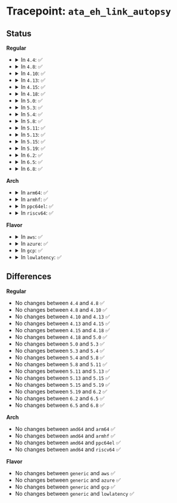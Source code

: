 # Tracepoint: <code>ata_eh_link_autopsy</code>

## Status
<b>Regular</b>
<ul>
<li>
<details>
<summary>In <code>4.4</code>: ✅</summary>

Event:

```c
struct trace_event_raw_ata_eh_link_autopsy {
    struct trace_entry ent;
    unsigned int ata_port;
    unsigned int ata_dev;
    unsigned int eh_action;
    unsigned int eh_err_mask;
    char __data[0];
};
```
Function:

```c
void trace_event_raw_event_ata_eh_link_autopsy(void *__data, struct ata_device *dev, unsigned int eh_action, unsigned int eh_err_mask);
```
</details>
</li>
<li>
<details>
<summary>In <code>4.8</code>: ✅</summary>

Event:

```c
struct trace_event_raw_ata_eh_link_autopsy {
    struct trace_entry ent;
    unsigned int ata_port;
    unsigned int ata_dev;
    unsigned int eh_action;
    unsigned int eh_err_mask;
    char __data[0];
};
```
Function:

```c
void trace_event_raw_event_ata_eh_link_autopsy(void *__data, struct ata_device *dev, unsigned int eh_action, unsigned int eh_err_mask);
```
</details>
</li>
<li>
<details>
<summary>In <code>4.10</code>: ✅</summary>

Event:

```c
struct trace_event_raw_ata_eh_link_autopsy {
    struct trace_entry ent;
    unsigned int ata_port;
    unsigned int ata_dev;
    unsigned int eh_action;
    unsigned int eh_err_mask;
    char __data[0];
};
```
Function:

```c
void trace_event_raw_event_ata_eh_link_autopsy(void *__data, struct ata_device *dev, unsigned int eh_action, unsigned int eh_err_mask);
```
</details>
</li>
<li>
<details>
<summary>In <code>4.13</code>: ✅</summary>

Event:

```c
struct trace_event_raw_ata_eh_link_autopsy {
    struct trace_entry ent;
    unsigned int ata_port;
    unsigned int ata_dev;
    unsigned int eh_action;
    unsigned int eh_err_mask;
    char __data[0];
};
```
Function:

```c
void trace_event_raw_event_ata_eh_link_autopsy(void *__data, struct ata_device *dev, unsigned int eh_action, unsigned int eh_err_mask);
```
</details>
</li>
<li>
<details>
<summary>In <code>4.15</code>: ✅</summary>

Event:

```c
struct trace_event_raw_ata_eh_link_autopsy {
    struct trace_entry ent;
    unsigned int ata_port;
    unsigned int ata_dev;
    unsigned int eh_action;
    unsigned int eh_err_mask;
    char __data[0];
};
```
Function:

```c
void trace_event_raw_event_ata_eh_link_autopsy(void *__data, struct ata_device *dev, unsigned int eh_action, unsigned int eh_err_mask);
```
</details>
</li>
<li>
<details>
<summary>In <code>4.18</code>: ✅</summary>

Event:

```c
struct trace_event_raw_ata_eh_link_autopsy {
    struct trace_entry ent;
    unsigned int ata_port;
    unsigned int ata_dev;
    unsigned int eh_action;
    unsigned int eh_err_mask;
    char __data[0];
};
```
Function:

```c
void trace_event_raw_event_ata_eh_link_autopsy(void *__data, struct ata_device *dev, unsigned int eh_action, unsigned int eh_err_mask);
```
</details>
</li>
<li>
<details>
<summary>In <code>5.0</code>: ✅</summary>

Event:

```c
struct trace_event_raw_ata_eh_link_autopsy {
    struct trace_entry ent;
    unsigned int ata_port;
    unsigned int ata_dev;
    unsigned int eh_action;
    unsigned int eh_err_mask;
    char __data[0];
};
```
Function:

```c
void trace_event_raw_event_ata_eh_link_autopsy(void *__data, struct ata_device *dev, unsigned int eh_action, unsigned int eh_err_mask);
```
</details>
</li>
<li>
<details>
<summary>In <code>5.3</code>: ✅</summary>

Event:

```c
struct trace_event_raw_ata_eh_link_autopsy {
    struct trace_entry ent;
    unsigned int ata_port;
    unsigned int ata_dev;
    unsigned int eh_action;
    unsigned int eh_err_mask;
    char __data[0];
};
```
Function:

```c
void trace_event_raw_event_ata_eh_link_autopsy(void *__data, struct ata_device *dev, unsigned int eh_action, unsigned int eh_err_mask);
```
</details>
</li>
<li>
<details>
<summary>In <code>5.4</code>: ✅</summary>

Event:

```c
struct trace_event_raw_ata_eh_link_autopsy {
    struct trace_entry ent;
    unsigned int ata_port;
    unsigned int ata_dev;
    unsigned int eh_action;
    unsigned int eh_err_mask;
    char __data[0];
};
```
Function:

```c
void trace_event_raw_event_ata_eh_link_autopsy(void *__data, struct ata_device *dev, unsigned int eh_action, unsigned int eh_err_mask);
```
</details>
</li>
<li>
<details>
<summary>In <code>5.8</code>: ✅</summary>

Event:

```c
struct trace_event_raw_ata_eh_link_autopsy {
    struct trace_entry ent;
    unsigned int ata_port;
    unsigned int ata_dev;
    unsigned int eh_action;
    unsigned int eh_err_mask;
    char __data[0];
};
```
Function:

```c
void trace_event_raw_event_ata_eh_link_autopsy(void *__data, struct ata_device *dev, unsigned int eh_action, unsigned int eh_err_mask);
```
</details>
</li>
<li>
<details>
<summary>In <code>5.11</code>: ✅</summary>

Event:

```c
struct trace_event_raw_ata_eh_link_autopsy {
    struct trace_entry ent;
    unsigned int ata_port;
    unsigned int ata_dev;
    unsigned int eh_action;
    unsigned int eh_err_mask;
    char __data[0];
};
```
Function:

```c
void trace_event_raw_event_ata_eh_link_autopsy(void *__data, struct ata_device *dev, unsigned int eh_action, unsigned int eh_err_mask);
```
</details>
</li>
<li>
<details>
<summary>In <code>5.13</code>: ✅</summary>

Event:

```c
struct trace_event_raw_ata_eh_link_autopsy {
    struct trace_entry ent;
    unsigned int ata_port;
    unsigned int ata_dev;
    unsigned int eh_action;
    unsigned int eh_err_mask;
    char __data[0];
};
```
Function:

```c
void trace_event_raw_event_ata_eh_link_autopsy(void *__data, struct ata_device *dev, unsigned int eh_action, unsigned int eh_err_mask);
```
</details>
</li>
<li>
<details>
<summary>In <code>5.15</code>: ✅</summary>

Event:

```c
struct trace_event_raw_ata_eh_link_autopsy {
    struct trace_entry ent;
    unsigned int ata_port;
    unsigned int ata_dev;
    unsigned int eh_action;
    unsigned int eh_err_mask;
    char __data[0];
};
```
Function:

```c
void trace_event_raw_event_ata_eh_link_autopsy(void *__data, struct ata_device *dev, unsigned int eh_action, unsigned int eh_err_mask);
```
</details>
</li>
<li>
<details>
<summary>In <code>5.19</code>: ✅</summary>

Event:

```c
struct trace_event_raw_ata_eh_link_autopsy {
    struct trace_entry ent;
    unsigned int ata_port;
    unsigned int ata_dev;
    unsigned int eh_action;
    unsigned int eh_err_mask;
    char __data[0];
};
```
Function:

```c
void trace_event_raw_event_ata_eh_link_autopsy(void *__data, struct ata_device *dev, unsigned int eh_action, unsigned int eh_err_mask);
```
</details>
</li>
<li>
<details>
<summary>In <code>6.2</code>: ✅</summary>

Event:

```c
struct trace_event_raw_ata_eh_link_autopsy {
    struct trace_entry ent;
    unsigned int ata_port;
    unsigned int ata_dev;
    unsigned int eh_action;
    unsigned int eh_err_mask;
    char __data[0];
};
```
Function:

```c
void trace_event_raw_event_ata_eh_link_autopsy(void *__data, struct ata_device *dev, unsigned int eh_action, unsigned int eh_err_mask);
```
</details>
</li>
<li>
<details>
<summary>In <code>6.5</code>: ✅</summary>

Event:

```c
struct trace_event_raw_ata_eh_link_autopsy {
    struct trace_entry ent;
    unsigned int ata_port;
    unsigned int ata_dev;
    unsigned int eh_action;
    unsigned int eh_err_mask;
    char __data[0];
};
```
Function:

```c
void trace_event_raw_event_ata_eh_link_autopsy(void *__data, struct ata_device *dev, unsigned int eh_action, unsigned int eh_err_mask);
```
</details>
</li>
<li>
<details>
<summary>In <code>6.8</code>: ✅</summary>

Event:

```c
struct trace_event_raw_ata_eh_link_autopsy {
    struct trace_entry ent;
    unsigned int ata_port;
    unsigned int ata_dev;
    unsigned int eh_action;
    unsigned int eh_err_mask;
    char __data[0];
};
```
Function:

```c
void trace_event_raw_event_ata_eh_link_autopsy(void *__data, struct ata_device *dev, unsigned int eh_action, unsigned int eh_err_mask);
```
</details>
</li>
</ul>
<b>Arch</b>
<ul>
<li>
<details>
<summary>In <code>arm64</code>: ✅</summary>

Event:

```c
struct trace_event_raw_ata_eh_link_autopsy {
    struct trace_entry ent;
    unsigned int ata_port;
    unsigned int ata_dev;
    unsigned int eh_action;
    unsigned int eh_err_mask;
    char __data[0];
};
```
Function:

```c
void trace_event_raw_event_ata_eh_link_autopsy(void *__data, struct ata_device *dev, unsigned int eh_action, unsigned int eh_err_mask);
```
</details>
</li>
<li>
<details>
<summary>In <code>armhf</code>: ✅</summary>

Event:

```c
struct trace_event_raw_ata_eh_link_autopsy {
    struct trace_entry ent;
    unsigned int ata_port;
    unsigned int ata_dev;
    unsigned int eh_action;
    unsigned int eh_err_mask;
    char __data[0];
};
```
Function:

```c
void trace_event_raw_event_ata_eh_link_autopsy(void *__data, struct ata_device *dev, unsigned int eh_action, unsigned int eh_err_mask);
```
</details>
</li>
<li>
<details>
<summary>In <code>ppc64el</code>: ✅</summary>

Event:

```c
struct trace_event_raw_ata_eh_link_autopsy {
    struct trace_entry ent;
    unsigned int ata_port;
    unsigned int ata_dev;
    unsigned int eh_action;
    unsigned int eh_err_mask;
    char __data[0];
};
```
Function:

```c
void trace_event_raw_event_ata_eh_link_autopsy(void *__data, struct ata_device *dev, unsigned int eh_action, unsigned int eh_err_mask);
```
</details>
</li>
<li>
<details>
<summary>In <code>riscv64</code>: ✅</summary>

Event:

```c
struct trace_event_raw_ata_eh_link_autopsy {
    struct trace_entry ent;
    unsigned int ata_port;
    unsigned int ata_dev;
    unsigned int eh_action;
    unsigned int eh_err_mask;
    char __data[0];
};
```
Function:

```c
void trace_event_raw_event_ata_eh_link_autopsy(void *__data, struct ata_device *dev, unsigned int eh_action, unsigned int eh_err_mask);
```
</details>
</li>
</ul>
<b>Flavor</b>
<ul>
<li>
<details>
<summary>In <code>aws</code>: ✅</summary>

Event:

```c
struct trace_event_raw_ata_eh_link_autopsy {
    struct trace_entry ent;
    unsigned int ata_port;
    unsigned int ata_dev;
    unsigned int eh_action;
    unsigned int eh_err_mask;
    char __data[0];
};
```
Function:

```c
void trace_event_raw_event_ata_eh_link_autopsy(void *__data, struct ata_device *dev, unsigned int eh_action, unsigned int eh_err_mask);
```
</details>
</li>
<li>
<details>
<summary>In <code>azure</code>: ✅</summary>

Event:

```c
struct trace_event_raw_ata_eh_link_autopsy {
    struct trace_entry ent;
    unsigned int ata_port;
    unsigned int ata_dev;
    unsigned int eh_action;
    unsigned int eh_err_mask;
    char __data[0];
};
```
Function:

```c
void trace_event_raw_event_ata_eh_link_autopsy(void *__data, struct ata_device *dev, unsigned int eh_action, unsigned int eh_err_mask);
```
</details>
</li>
<li>
<details>
<summary>In <code>gcp</code>: ✅</summary>

Event:

```c
struct trace_event_raw_ata_eh_link_autopsy {
    struct trace_entry ent;
    unsigned int ata_port;
    unsigned int ata_dev;
    unsigned int eh_action;
    unsigned int eh_err_mask;
    char __data[0];
};
```
Function:

```c
void trace_event_raw_event_ata_eh_link_autopsy(void *__data, struct ata_device *dev, unsigned int eh_action, unsigned int eh_err_mask);
```
</details>
</li>
<li>
<details>
<summary>In <code>lowlatency</code>: ✅</summary>

Event:

```c
struct trace_event_raw_ata_eh_link_autopsy {
    struct trace_entry ent;
    unsigned int ata_port;
    unsigned int ata_dev;
    unsigned int eh_action;
    unsigned int eh_err_mask;
    char __data[0];
};
```
Function:

```c
void trace_event_raw_event_ata_eh_link_autopsy(void *__data, struct ata_device *dev, unsigned int eh_action, unsigned int eh_err_mask);
```
</details>
</li>
</ul>

## Differences
<b>Regular</b>
<ul>
<li>
No changes between <code>4.4</code> and <code>4.8</code> ✅
</li>
<li>
No changes between <code>4.8</code> and <code>4.10</code> ✅
</li>
<li>
No changes between <code>4.10</code> and <code>4.13</code> ✅
</li>
<li>
No changes between <code>4.13</code> and <code>4.15</code> ✅
</li>
<li>
No changes between <code>4.15</code> and <code>4.18</code> ✅
</li>
<li>
No changes between <code>4.18</code> and <code>5.0</code> ✅
</li>
<li>
No changes between <code>5.0</code> and <code>5.3</code> ✅
</li>
<li>
No changes between <code>5.3</code> and <code>5.4</code> ✅
</li>
<li>
No changes between <code>5.4</code> and <code>5.8</code> ✅
</li>
<li>
No changes between <code>5.8</code> and <code>5.11</code> ✅
</li>
<li>
No changes between <code>5.11</code> and <code>5.13</code> ✅
</li>
<li>
No changes between <code>5.13</code> and <code>5.15</code> ✅
</li>
<li>
No changes between <code>5.15</code> and <code>5.19</code> ✅
</li>
<li>
No changes between <code>5.19</code> and <code>6.2</code> ✅
</li>
<li>
No changes between <code>6.2</code> and <code>6.5</code> ✅
</li>
<li>
No changes between <code>6.5</code> and <code>6.8</code> ✅
</li>
</ul>
<b>Arch</b>
<ul>
<li>
No changes between <code>amd64</code> and <code>arm64</code> ✅
</li>
<li>
No changes between <code>amd64</code> and <code>armhf</code> ✅
</li>
<li>
No changes between <code>amd64</code> and <code>ppc64el</code> ✅
</li>
<li>
No changes between <code>amd64</code> and <code>riscv64</code> ✅
</li>
</ul>
<b>Flavor</b>
<ul>
<li>
No changes between <code>generic</code> and <code>aws</code> ✅
</li>
<li>
No changes between <code>generic</code> and <code>azure</code> ✅
</li>
<li>
No changes between <code>generic</code> and <code>gcp</code> ✅
</li>
<li>
No changes between <code>generic</code> and <code>lowlatency</code> ✅
</li>
</ul>
